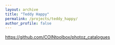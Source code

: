 ```yaml
---
layout: archive
title: "Teddy Happy"
permalink: /projects/teddy_happy/
author_profile: false
---
```


https://github.com/COINtoolbox/photoz_catalogues
